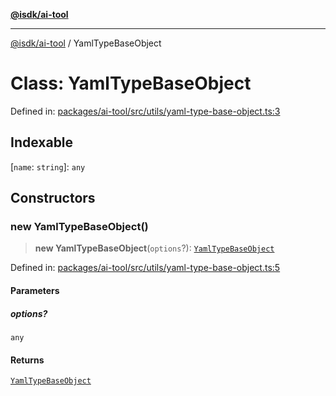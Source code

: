 [**@isdk/ai-tool**](../README.md)

***

[@isdk/ai-tool](../globals.md) / YamlTypeBaseObject

# Class: YamlTypeBaseObject

Defined in: [packages/ai-tool/src/utils/yaml-type-base-object.ts:3](https://github.com/isdk/ai-tool.js/blob/b0ee9498dddfa5222989cf00502bb34c601df743/src/utils/yaml-type-base-object.ts#L3)

## Indexable

\[`name`: `string`\]: `any`

## Constructors

### new YamlTypeBaseObject()

> **new YamlTypeBaseObject**(`options`?): [`YamlTypeBaseObject`](YamlTypeBaseObject.md)

Defined in: [packages/ai-tool/src/utils/yaml-type-base-object.ts:5](https://github.com/isdk/ai-tool.js/blob/b0ee9498dddfa5222989cf00502bb34c601df743/src/utils/yaml-type-base-object.ts#L5)

#### Parameters

##### options?

`any`

#### Returns

[`YamlTypeBaseObject`](YamlTypeBaseObject.md)
